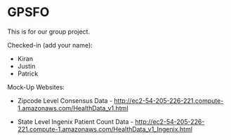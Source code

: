 GPSFO
=====

This is for our group project.

Checked-in (add your name):
* Kiran
* Justin
* Patrick

Mock-Up Websites:

- Zipcode Level Consensus Data - 
http://ec2-54-205-226-221.compute-1.amazonaws.com/HealthData_v1.html

- State Level Ingenix Patient Count Data - 
http://ec2-54-205-226-221.compute-1.amazonaws.com/HealthData_v1_Ingenix.html


